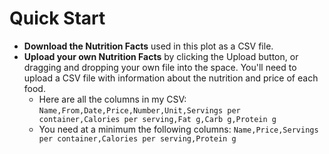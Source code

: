 # Quick Start

- **Download the Nutrition Facts** used in this plot as a CSV file.
- **Upload your own Nutrition Facts** by clicking the Upload button, or dragging and dropping your own file into the space. You'll need to upload a CSV file with information about the nutrition and price of each food.
    - Here are all the columns in my CSV: `Name,From,Date,Price,Number,Unit,Servings per container,Calories per serving,Fat g,Carb g,Protein g`
    - You need at a minimum the following columns: `Name,Price,Servings per container,Calories per serving,Protein g`
